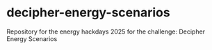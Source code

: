 # decipher-energy-scenarios
Repository for the energy hackdays 2025 for the challenge: Decipher Energy Scenarios
